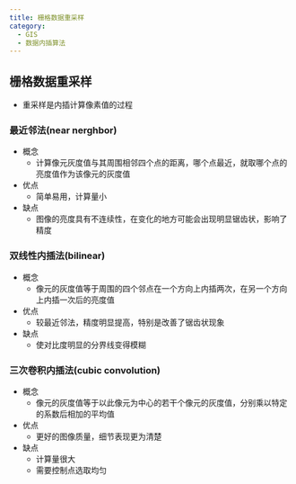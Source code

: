 ```yaml
---
title: 栅格数据重采样
category:
  - GIS
  - 数据内插算法
---
```

## 栅格数据重采样
- 重采样是内插计算像素值的过程
### 最近邻法(near nerghbor)
- 概念
  - 计算像元灰度值与其周围相邻四个点的距离，哪个点最近，就取哪个点的亮度值作为该像元的灰度值
- 优点
  - 简单易用，计算量小
- 缺点
  - 图像的亮度具有不连续性，在变化的地方可能会出现明显锯齿状，影响了精度
### 双线性内插法(bilinear)
- 概念
  - 像元的灰度值等于周围的四个邻点在一个方向上内插两次，在另一个方向上内插一次后的亮度值
- 优点
  - 较最近邻法，精度明显提高，特别是改善了锯齿状现象
- 缺点
  - 使对比度明显的分界线变得模糊
### 三次卷积内插法(cubic convolution)
- 概念
  - 像元的灰度值等于以此像元为中心的若干个像元的灰度值，分别乘以特定的系数后相加的平均值
- 优点
  - 更好的图像质量，细节表现更为清楚
- 缺点
  - 计算量很大
  - 需要控制点选取均匀